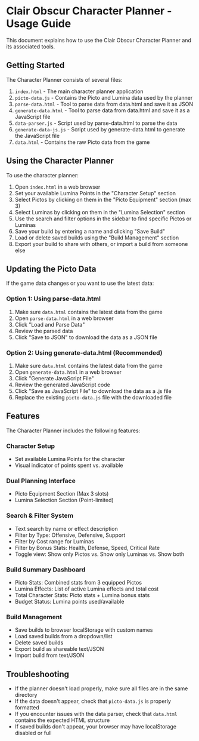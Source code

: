 # Clair Obscur Character Planner - Usage Guide

This document explains how to use the Clair Obscur Character Planner and its associated tools.

## Getting Started

The Character Planner consists of several files:

1. `index.html` - The main character planner application
2. `picto-data.js` - Contains the Picto and Lumina data used by the planner
3. `parse-data.html` - Tool to parse data from data.html and save it as JSON
4. `generate-data.html` - Tool to parse data from data.html and save it as a JavaScript file
5. `data-parser.js` - Script used by parse-data.html to parse the data
6. `generate-data-js.js` - Script used by generate-data.html to generate the JavaScript file
7. `data.html` - Contains the raw Picto data from the game

## Using the Character Planner

To use the character planner:

1. Open `index.html` in a web browser
2. Set your available Lumina Points in the "Character Setup" section
3. Select Pictos by clicking on them in the "Picto Equipment" section (max 3)
4. Select Luminas by clicking on them in the "Lumina Selection" section
5. Use the search and filter options in the sidebar to find specific Pictos or Luminas
6. Save your build by entering a name and clicking "Save Build"
7. Load or delete saved builds using the "Build Management" section
8. Export your build to share with others, or import a build from someone else

## Updating the Picto Data

If the game data changes or you want to use the latest data:

### Option 1: Using parse-data.html

1. Make sure `data.html` contains the latest data from the game
2. Open `parse-data.html` in a web browser
3. Click "Load and Parse Data"
4. Review the parsed data
5. Click "Save to JSON" to download the data as a JSON file

### Option 2: Using generate-data.html (Recommended)

1. Make sure `data.html` contains the latest data from the game
2. Open `generate-data.html` in a web browser
3. Click "Generate JavaScript File"
4. Review the generated JavaScript code
5. Click "Save as JavaScript File" to download the data as a .js file
6. Replace the existing `picto-data.js` file with the downloaded file

## Features

The Character Planner includes the following features:

### Character Setup
- Set available Lumina Points for the character
- Visual indicator of points spent vs. available

### Dual Planning Interface
- Picto Equipment Section (Max 3 slots)
- Lumina Selection Section (Point-limited)

### Search & Filter System
- Text search by name or effect description
- Filter by Type: Offensive, Defensive, Support
- Filter by Cost range for Luminas
- Filter by Bonus Stats: Health, Defense, Speed, Critical Rate
- Toggle view: Show only Pictos vs. Show only Luminas vs. Show both

### Build Summary Dashboard
- Picto Stats: Combined stats from 3 equipped Pictos
- Lumina Effects: List of active Lumina effects and total cost
- Total Character Stats: Picto stats + Lumina bonus stats
- Budget Status: Lumina points used/available

### Build Management
- Save builds to browser localStorage with custom names
- Load saved builds from a dropdown/list
- Delete saved builds
- Export build as shareable text/JSON
- Import build from text/JSON

## Troubleshooting

- If the planner doesn't load properly, make sure all files are in the same directory
- If the data doesn't appear, check that `picto-data.js` is properly formatted
- If you encounter issues with the data parser, check that `data.html` contains the expected HTML structure
- If saved builds don't appear, your browser may have localStorage disabled or full
